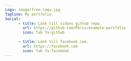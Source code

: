 ```yaml
---
Logo: image/free-logo.jpg
Tagline: My portfolio.
Social:
      - title: Länk till sidans github repo.
        url: https://github.com/Pbris/example-portfolio
        icon: fab fa-github
        
      - title: Länk till facebook.com.
        url: https://facebook.com
        icon: fab fa-facebook
---
```


